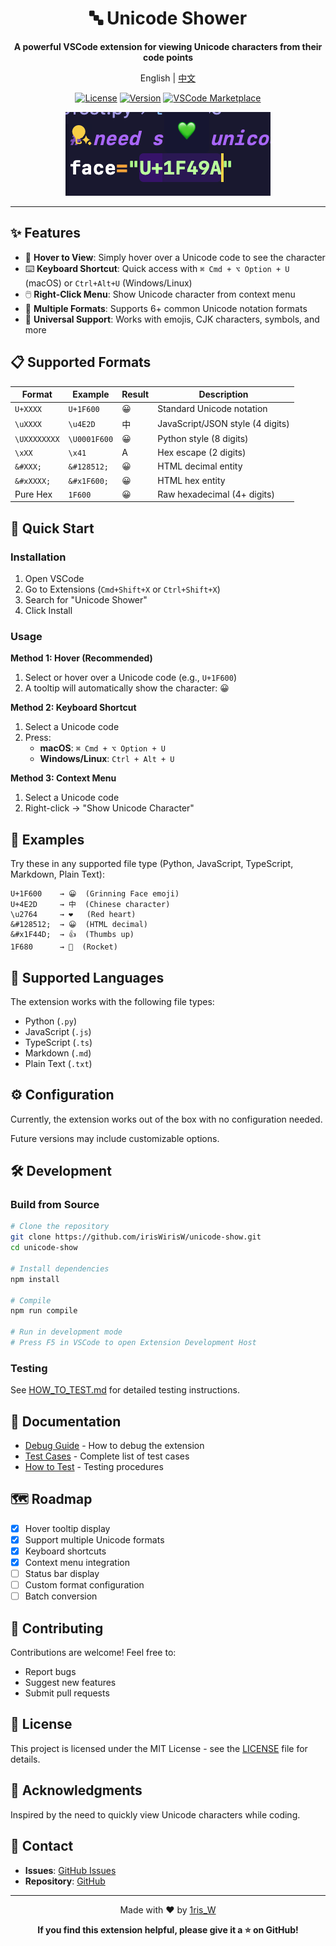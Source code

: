 <div align="center">

# 🔤 Unicode Shower

**A powerful VSCode extension for viewing Unicode characters from their code points**

English | [中文](./docs/readme_zh.md)

[![License](https://img.shields.io/badge/license-MIT-blue.svg)](LICENSE)
[![Version](https://img.shields.io/badge/version-0.1.0-green.svg)](package.json)
[![VSCode Marketplace](https://img.shields.io/badge/VSCode-Marketplace-blue?logo=visual-studio-code)](https://marketplace.visualstudio.com/items?itemName=1risW.unicode-show)

![Demo](./Resources/悬浮提示显示字符.png)

</div>

---

## ✨ Features

- 🎯 **Hover to View**: Simply hover over a Unicode code to see the character
- ⌨️ **Keyboard Shortcut**: Quick access with `⌘ Cmd + ⌥ Option + U` (macOS) or `Ctrl+Alt+U` (Windows/Linux)
- 🖱️ **Right-Click Menu**: Show Unicode character from context menu
- 🔄 **Multiple Formats**: Supports 6+ common Unicode notation formats
- 🌈 **Universal Support**: Works with emojis, CJK characters, symbols, and more

## 📋 Supported Formats

| Format | Example | Result | Description |
|--------|---------|--------|-------------|
| `U+XXXX` | `U+1F600` | 😀 | Standard Unicode notation |
| `\uXXXX` | `\u4E2D` | 中 | JavaScript/JSON style (4 digits) |
| `\UXXXXXXXX` | `\U0001F600` | 😀 | Python style (8 digits) |
| `\xXX` | `\x41` | A | Hex escape (2 digits) |
| `&#XXX;` | `&#128512;` | 😀 | HTML decimal entity |
| `&#xXXXX;` | `&#x1F600;` | 😀 | HTML hex entity |
| Pure Hex | `1F600` | 😀 | Raw hexadecimal (4+ digits) |

## 🚀 Quick Start

### Installation

1. Open VSCode
2. Go to Extensions (`Cmd+Shift+X` or `Ctrl+Shift+X`)
3. Search for "Unicode Shower"
4. Click Install

### Usage

**Method 1: Hover (Recommended)**
1. Select or hover over a Unicode code (e.g., `U+1F600`)
2. A tooltip will automatically show the character: 😀

**Method 2: Keyboard Shortcut**
1. Select a Unicode code
2. Press:
   - **macOS**: `⌘ Cmd + ⌥ Option + U`
   - **Windows/Linux**: `Ctrl + Alt + U`

**Method 3: Context Menu**
1. Select a Unicode code
2. Right-click → "Show Unicode Character"

## 📝 Examples

Try these in any supported file type (Python, JavaScript, TypeScript, Markdown, Plain Text):

```
U+1F600    → 😀  (Grinning Face emoji)
U+4E2D     → 中  (Chinese character)
\u2764     → ❤   (Red heart)
&#128512;  → 😀  (HTML decimal)
&#x1F44D;  → 👍  (Thumbs up)
1F680      → 🚀  (Rocket)
```

## 🎨 Supported Languages

The extension works with the following file types:
- Python (`.py`)
- JavaScript (`.js`)
- TypeScript (`.ts`)
- Markdown (`.md`)
- Plain Text (`.txt`)

## ⚙️ Configuration

Currently, the extension works out of the box with no configuration needed.

Future versions may include customizable options.

## 🛠️ Development

### Build from Source

```bash
# Clone the repository
git clone https://github.com/irisWirisW/unicode-show.git
cd unicode-show

# Install dependencies
npm install

# Compile
npm run compile

# Run in development mode
# Press F5 in VSCode to open Extension Development Host
```

### Testing

See [HOW_TO_TEST.md](./docs/HOW_TO_TEST.md) for detailed testing instructions.

## 📖 Documentation

- [Debug Guide](./docs/DEBUG_GUIDE.md) - How to debug the extension
- [Test Cases](./docs/TEST_CASES.md) - Complete list of test cases
- [How to Test](./docs/HOW_TO_TEST.md) - Testing procedures

## 🗺️ Roadmap

- [x] Hover tooltip display
- [x] Support multiple Unicode formats
- [x] Keyboard shortcuts
- [x] Context menu integration
- [ ] Status bar display
- [ ] Custom format configuration
- [ ] Batch conversion

## 🤝 Contributing

Contributions are welcome! Feel free to:
- Report bugs
- Suggest new features
- Submit pull requests

## 📄 License

This project is licensed under the MIT License - see the [LICENSE](LICENSE) file for details.

## 🙏 Acknowledgments

Inspired by the need to quickly view Unicode characters while coding.

## 📮 Contact

- **Issues**: [GitHub Issues](https://github.com/irisWirisW/unicode-show/issues)
- **Repository**: [GitHub](https://github.com/irisWirisW/unicode-show)

---

<div align="center">

Made with ❤️ by [1ris_W](https://github.com/irisWirisW)

**If you find this extension helpful, please give it a ⭐ on GitHub!**

</div>
